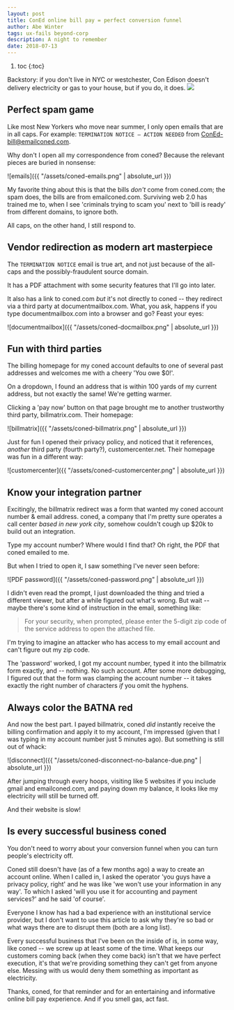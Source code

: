 ```yaml
---
layout: post
title: ConEd online bill pay = perfect conversion funnel
author: Abe Winter
tags: ux-fails beyond-corp
description: A night to remember
date: 2018-07-13
---
```


1. toc
{:toc}

<style>blockquote {font-style:normal; letter-spacing:inherit;}</style>

Backstory: if you don't live in NYC or westchester, Con Edison doesn't delivery electricity or gas to your house, but if you do, it does. <img src="https://anti.style/flatpixel/coned">

## Perfect spam game

Like most New Yorkers who move near summer, I only open emails that are in all caps. For example: `TERMINATION NOTICE – ACTION NEEDED` from <a href="mailto:ConEd-bill@emailconed.com
">ConEd-bill@emailconed.com</a>.

Why don't I open all my correspondence from coned? Because the relevant pieces are buried in nonsense:

![emails]({{ "/assets/coned-emails.png" | absolute_url }})

My favorite thing about this is that the bills *don't* come from coned.com; the spam does, the bills are from emailconed.com. Surviving web 2.0 has trained me to, when I see 'criminals trying to scam you' next to 'bill is ready' from different domains, to ignore both.

All caps, on the other hand, I still respond to.

## Vendor redirection as modern art masterpiece

The `TERMINATION NOTICE` email is true art, and not just because of the all-caps and the possibly-fraudulent source domain.

It has a PDF attachment with some security features that I'll go into later.

It also has a link to coned.com *but* it's not directly to coned -- they redirect via a third party at documentmailbox.com. What, you ask, happens if you type documentmailbox.com into a browser and go? Feast your eyes:

![documentmailbox]({{ "/assets/coned-docmailbox.png" | absolute_url }})

## Fun with third parties

The billing homepage for my coned account defaults to one of several past addresses and welcomes me with a cheery 'You owe $0!'.

On a dropdown, I found an address that is within 100 yards of my current address, but not exactly the same! We're getting warmer.

Clicking a 'pay now' button on that page brought me to another trustworthy third party, billmatrix.com. Their homepage:

![billmatrix]({{ "/assets/coned-billmatrix.png" | absolute_url }})

Just for fun I opened their privacy policy, and noticed that it references, *another* third party (fourth party?), customercenter.net. Their homepage was fun in a different way:

![customercenter]({{ "/assets/coned-customercenter.png" | absolute_url }})

## Know your integration partner

Excitingly, the billmatrix redirect was a form that wanted my coned account number & email address. coned, a company that I'm pretty sure operates a call center *based in new york city*, somehow couldn't cough up $20k to build out an integration.

Type my account number? Where would I find that? Oh right, the PDF that coned emailed to me.

But when I tried to open it, I saw something I've never seen before:

![PDF password]({{ "/assets/coned-password.png" | absolute_url }})

I didn't even read the prompt, I just downloaded the thing and tried a different viewer, but after a while figured out what's wrong. But wait -- maybe there's some kind of instruction in the email, something like:

> For your security, when prompted, please enter the 5-digit zip code of the service address to open the attached file.

I'm trying to imagine an attacker who has access to my email account and can't figure out my zip code.

The 'password' worked, I got my account number, typed it into the billmatrix form exactly, and -- nothing. No such account. After some more debugging, I figured out that the form was clamping the account number -- it takes exactly the right number of characters *if* you omit the hyphens.

## Always color the BATNA red

And now the best part. I payed billmatrix, coned *did* instantly receive the billing confirmation and apply it to my account, I'm impressed (given that I was typing in my account number just 5 minutes ago). But something is still out of whack:

![disconnect]({{ "/assets/coned-disconnect-no-balance-due.png" | absolute_url }})

After jumping through every hoops, visiting like 5 websites if you include gmail and emailconed.com, and paying down my balance, it looks like my electricity will still be turned off.

And their website is slow!

## Is every successful business coned

You don't need to worry about your conversion funnel when you can turn people's electricity off.

Coned still doesn't have (as of a few months ago) a way to create an account online. When I called in, I asked the operator 'you guys have a privacy policy, right' and he was like 'we won't use your information in any way'. To which I asked 'will you use it for accounting and payment services?' and he said 'of course'.

Everyone I know has had a bad experience with an institutional service provider, but I don't want to use this article to ask why they're so bad or what ways there are to disrupt them (both are a long list).

Every successful business that I've been on the inside of is, in some way, like coned -- we screw up at least some of the time. What keeps our customers coming back (when they come back) isn't that we have perfect execution, it's that we're providing something they can't get from anyone else. Messing with us would deny them something as important as electricity.

Thanks, coned, for that reminder and for an entertaining and informative online bill pay experience. And if you smell gas, act fast.
